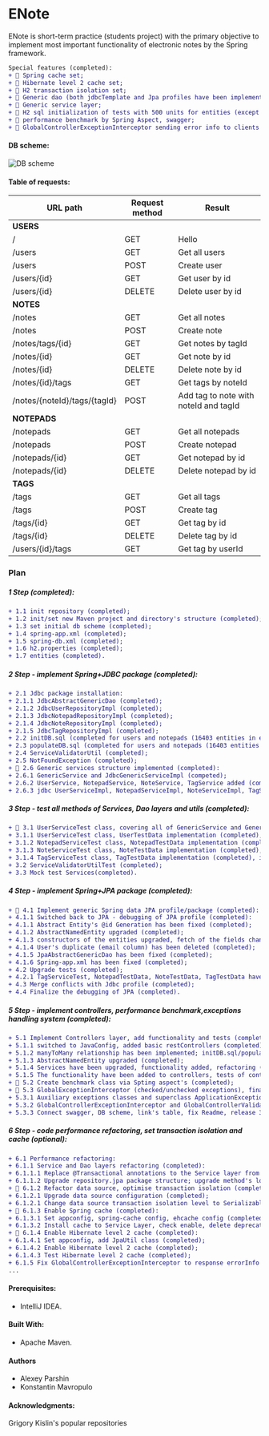 ENote
=====
ENote is short-term practice (students project) with the primary objective to implement most 
important functionality of electronic notes by the Spring framework.
```diff
Special features (completed):
+ 🏹 Spring cache set;
+ 🏹 Hibernate level 2 cache set; 
+ 🏹 H2 transaction isolation set;
+ 🏹 Generic dao (both jdbcTemplate and Jpa profiles have been implemented);
+ 🏹 Generic service layer;
+ 🏹 H2 sql initialization of tests with 500 units for entities (except auxiliary many-many table);
+ 🏹 performance benchmark by Spring Aspect, swagger;
+ 🏹 GlobalControllerExceptionInterceptor sending error info to clients about checked/unchecked exceptions.
```

#### DB scheme:
![DB scheme](http://s1.radikale.ru/uploads/2017/12/22/992fda9cf4f8cc01c49eec3b861f9add-full.png)

#### Table of requests:
|URL path|Request method|Result|
|--------|--------------|------|
|**USERS**|
|/|GET|Hello|
|/users|GET|Get all users|
|/users|POST|Create user|
|/users/{id}|GET|Get user by id|
|/users/{id}|DELETE|Delete user by id|
|**NOTES**|
|/notes|GET|Get all notes|
|/notes|POST|Create note|
|/notes/tags/{id}|GET|Get notes by tagId|
|/notes/{id}|GET|Get note by id|
|/notes/{id}|DELETE|Delete note by id|
|/notes/{id}/tags|GET|Get tags by noteId|
|/notes/{noteId}/tags/{tagId}|POST|Add tag to note with noteId and tagId|
|**NOTEPADS**|
|/notepads|GET|Get all notepads|
|/notepads|POST|Create notepad|
|/notepads/{id}|GET|Get notepad by id|
|/notepads/{id}|DELETE|Delete notepad by id|
|**TAGS**|
|/tags|GET|Get all tags|
|/tags|POST|Create tag|
|/tags/{id}|GET|Get tag by id|
|/tags/{id}|DELETE|Delete tag by id|
|/users/{id}/tags|GET|Get tag by userId|

### Plan

##### 1 Step (completed):
```diff
+ 1.1 init repository (completed);
+ 1.2 init/set new Maven project and directory's structure (completed);
+ 1.3 set initial db scheme (completed);
+ 1.4 spring-app.xml (completed);
+ 1.5 spring-db.xml (completed);
+ 1.6 h2.properties (completed);
+ 1.7 entities (completed).
```
##### 2 Step - implement Spring+JDBC package (completed):
```diff
+ 2.1 Jdbc package installation:
+ 2.1.1 JdbcAbstractGenericDao (completed);
+ 2.1.2 JdbcUserRepositoryImpl (completed);
+ 2.1.3 JdbcNotepadRepositoryImpl (completed);
+ 2.1.4 JdbcNoteRepositoryImpl (completed);
+ 2.1.5 JdbcTagRepositoryImpl (completed);
+ 2.2 initDB.sql (completed for users and notepads (16403 entities in each));
+ 2.3 populateDB.sql (completed for users and notepads (16403 entities in each));
+ 2.4 ServiceValidatorUtil (completed);
+ 2.5 NotFoundException (completed);
+ 🏹 2.6 Generic services structure implemented (completed):
+ 2.6.1 GenericService and JdbcGenericServiceImpl (competed);
+ 2.6.2 UserService, NotepadService, NoteService, TagService added (completed);
+ 2.6.3 jdbc UserServiceImpl, NotepadServiceImpl, NoteServiceImpl, TagServiceImpl (completed).
```
##### 3 Step - test all methods of Services, Dao layers and utils (completed): 
```diff
+ 🏹 3.1 UserServiceTest class, covering all of GenericService and GenericDao methods of the service and dao levels (completed):
+ 3.1.1 UserServiceTest class, UserTestData implementation (completed), initDB.sql, populateDB.sql (completed);
+ 3.1.2 NotepadServiceTest class, NotepadTestData implementation (completed), initDB.sql, populateDB.sql (competed);
+ 3.1.3 NoteServiceTest class, NoteTestData implementation (completed), initDB.sql, populateDB.sql (competed);
+ 3.1.4 TagServiceTest class, TagTestData implementation (completed), initDB.sql, populateDB.sql (competed);
+ 3.2 ServiceValidatorUtilTest (completed);
+ 3.3 Mock test Services(completed).
```
##### 4 Step - implement Spring+JPA package (completed):
```diff
+ 🏹 4.1 Implement generic Spring data JPA profile/package (completed):
+ 4.1.1 Switched back to JPA - debugging of JPA profile (completed):
+ 4.1.1 Abstract Entity's @id Generation has been fixed (completed);
+ 4.1.2 AbstractNamedEntity upgraded (completed);
+ 4.1.3 constructors of the entities upgraded, fetch of the fields changed (completed);
+ 4.1.4 User's duplicate (email column) has been deleted (completed);
+ 4.1.5 JpaAbstractGenericDao has been fixed (completed);
+ 4.1.6 Spring-app.xml has been fixed (completed);
+ 4.2 Upgrade tests (completed);
+ 4.2.1 TagServiceTest, NotepadTestData, NoteTestData, TagTestData have been fixed (completed); 
+ 4.3 Merge conflicts with Jdbc profile (completed);
+ 4.4 Finalize the debugging of JPA (completed).
```
##### 5 Step - implement controllers, performance benchmark,exceptions handling system (completed):
```diff
+ 5.1 Implement Controllers layer, add functionality and tests (completed):
+ 5.1.1 switched to JavaConfig, added basic restControllers (completed);
+ 5.1.2 manyToMany relationship has been implemented; initDB.sql/populateDB.sql fixed (completed);
+ 5.1.3 AbstractNamedEntity upgraded (completed);
+ 5.1.4 Services have been upgraded, functionality added, refactoring (completed);
+ 5.1.5 The functionality have been added to controllers, tests of controllers (completed);
+ 🏹 5.2 Create benchmark class via Spting aspect's (completed);
+ 🏹 5.3 GlobalExceptionInterceptor (checked/unchecked exceptions), finalization (completed):
+ 5.3.1 Auxiliary exceptions classes and superclass ApplicationException (completed);
+ 5.3.2 GlobalControllerExceptionInterceptor and GlobalControllerValidatorUtil (completed);
+ 5.3.3 Connect swagger, DB scheme, link's table, fix Readme, release 3.0 (finalized).
```
##### 6 Step - code performance refactoring, set transaction isolation and cache (optional):
```diff
+ 6.1 Performance refactoring:
+ 6.1.1 Service and Dao layers refactoring (completed):
+ 6.1.1.1 Replace @Transactional annotations to the Service layer from Dao (completed); 
+ 6.1.1.2 Upgrade repository.jpa package structure; upgrade method's logic (completed); 
+ 🏹 6.1.2 Refactor data source, optimise transaction isolation (completed):
+ 6.1.2.1 Upgrade data source configuration (completed);
+ 6.1.2.1 Change data source transaction isolation level to Serializable (completed);
+ 🏹 6.1.3 Enable Spring cache (completed):
+ 6.1.3.1 Set appconfig, spring-cache config, ehcache config (completed);
+ 6.1.3.2 Install cache to Service Layer, check enable, delete deprecated service tests (competed);
+ 🏹 6.1.4 Enable Hibernate level 2 cache (completed):
+ 6.1.4.1 Set appconfig, add JpaUtil class (completed);
+ 6.1.4.2 Enable Hibernate level 2 cache (completed);
+ 6.1.4.3 Test Hibernate level 2 cache (completed);
+ 6.1.5 Fix GlobalControllerExceptionInterceptor to response errorInfo to the client (completed);
...
```
#### Prerequisites:
- IntelliJ IDEA.

#### Built With:
- Apache Maven.

#### Authors
- Alexey Parshin
- Konstantin Mavropulo

#### Acknowledgments:
Grigory Kislin's popular repositories